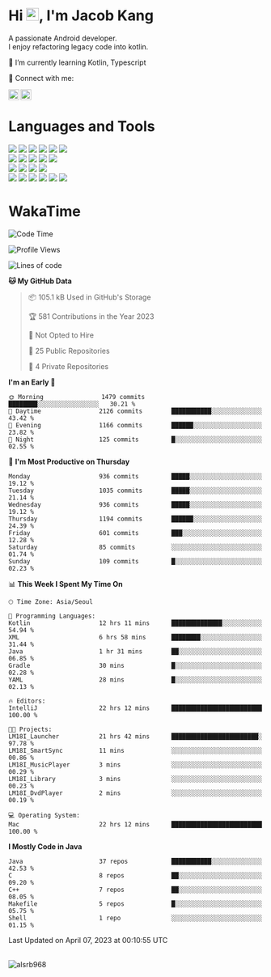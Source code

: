 # Hi <img src="https://media.giphy.com/media/hvRJCLFzcasrR4ia7z/giphy.gif" width="25px">, I'm Jacob Kang
A passionate Android developer.
</br>
I enjoy refactoring legacy code into kotlin.

🌱 I’m currently learning Kotlin, Typescript

🤝 Connect with me:

<a href="https://www.linkedin.com/in/minkyu-kang-b7477b1b2/"><img align="left" src="https://raw.githubusercontent.com/yushi1007/yushi1007/main/images/linkedin.svg" alt="Minkyu Kang | LinkedIn" width="21px"/></a>
<a href="https://www.instagram.com/_jacob_kang/"><img align="left" src="https://raw.githubusercontent.com/yushi1007/yushi1007/main/images/instagram.svg" alt="Jacob Kang | Instagram" width="21px"/></a>

</br>

# Languages and Tools

<div align="left">
<img src="https://img.shields.io/badge/java-007396?logo=java&logoColor=white"/>
<img src="https://img.shields.io/badge/kotlin-7F52FF?logo=kotlin&logoColor=white"/>
<img src="https://img.shields.io/badge/python-3776AB?logo=python&logoColor=white"/>
<img src="https://img.shields.io/badge/bash shell-4EAA25?logo=gnubash&logoColor=white"/>
<img src="https://img.shields.io/badge/c-A8B9CC?logo=c&logoColor=white"/>
<img src="https://img.shields.io/badge/c++-00599C?logo=c%2b%2b&logoColor=white"/>
</div>
<div align="left">
<img src="https://img.shields.io/badge/git-F05032?logo=git&logoColor=white"/>
<img src="https://img.shields.io/badge/github-181717?logo=github&logoColor=white"/>
<img src="https://img.shields.io/badge/mysql-4479A1?logo=mysql&logoColor=white"/>
<img src="https://img.shields.io/badge/sqlite-003B57?logo=sqlite&logoColor=white"/>
<img src="https://img.shields.io/badge/amazon AWS-232F3E?logo=amazonaws&logoColor=white"/>
</div>
<div align="left">
<img src="https://img.shields.io/badge/android-3DDC84?logo=android&logoColor=white"/>
<img src="https://img.shields.io/badge/linux-FCC624?logo=linux&logoColor=white"/>
<img src="https://img.shields.io/badge/flask-000000?logo=flask&logoColor=white"/>
<img src="https://img.shields.io/badge/arduino-00979D?logo=arduino&logoColor=white"/>
</div>
<div align="left">
<img src="https://img.shields.io/badge/slack-4A154B?logo=slack&logoColor=white"/>
<img src="https://img.shields.io/badge/notion-000000?logo=notion&logoColor=white"/>
<img src="https://img.shields.io/badge/jira-0052CC?logo=jira&logoColor=white"/>
<img src="https://img.shields.io/badge/postman-FF6C37?logo=postman&logoColor=white"/>
<img src="https://img.shields.io/badge/intellij-000000?logo=intellijidea&logoColor=white"/>
<img src="https://img.shields.io/badge/pycharm-000000?logo=pycharm&logoColor=white"/>
</div>

# WakaTime

<!--START_SECTION:waka-->
![Code Time](http://img.shields.io/badge/Code%20Time-2%2C285%20hrs%2054%20mins-blue)

![Profile Views](http://img.shields.io/badge/Profile%20Views-0-blue)

![Lines of code](https://img.shields.io/badge/From%20Hello%20World%20I%27ve%20Written-2.2%20million%20lines%20of%20code-blue)

**🐱 My GitHub Data** 

> 📦 105.1 kB Used in GitHub's Storage 
 > 
> 🏆 581 Contributions in the Year 2023
 > 
> 🚫 Not Opted to Hire
 > 
> 📜 25 Public Repositories 
 > 
> 🔑 4 Private Repositories 
 > 
**I'm an Early 🐤** 

```text
🌞 Morning                1479 commits        ████████░░░░░░░░░░░░░░░░░   30.21 % 
🌆 Daytime                2126 commits        ███████████░░░░░░░░░░░░░░   43.42 % 
🌃 Evening                1166 commits        ██████░░░░░░░░░░░░░░░░░░░   23.82 % 
🌙 Night                  125 commits         █░░░░░░░░░░░░░░░░░░░░░░░░   02.55 % 
```
📅 **I'm Most Productive on Thursday** 

```text
Monday                   936 commits         █████░░░░░░░░░░░░░░░░░░░░   19.12 % 
Tuesday                  1035 commits        █████░░░░░░░░░░░░░░░░░░░░   21.14 % 
Wednesday                936 commits         █████░░░░░░░░░░░░░░░░░░░░   19.12 % 
Thursday                 1194 commits        ██████░░░░░░░░░░░░░░░░░░░   24.39 % 
Friday                   601 commits         ███░░░░░░░░░░░░░░░░░░░░░░   12.28 % 
Saturday                 85 commits          ░░░░░░░░░░░░░░░░░░░░░░░░░   01.74 % 
Sunday                   109 commits         █░░░░░░░░░░░░░░░░░░░░░░░░   02.23 % 
```


📊 **This Week I Spent My Time On** 

```text
🕑︎ Time Zone: Asia/Seoul

💬 Programming Languages: 
Kotlin                   12 hrs 11 mins      ██████████████░░░░░░░░░░░   54.94 % 
XML                      6 hrs 58 mins       ████████░░░░░░░░░░░░░░░░░   31.44 % 
Java                     1 hr 31 mins        ██░░░░░░░░░░░░░░░░░░░░░░░   06.85 % 
Gradle                   30 mins             █░░░░░░░░░░░░░░░░░░░░░░░░   02.28 % 
YAML                     28 mins             █░░░░░░░░░░░░░░░░░░░░░░░░   02.13 % 

🔥 Editors: 
IntelliJ                 22 hrs 12 mins      █████████████████████████   100.00 % 

🐱‍💻 Projects: 
LM18I_Launcher           21 hrs 42 mins      ████████████████████████░   97.78 % 
LM18I_SmartSync          11 mins             ░░░░░░░░░░░░░░░░░░░░░░░░░   00.86 % 
LM18I_MusicPlayer        3 mins              ░░░░░░░░░░░░░░░░░░░░░░░░░   00.29 % 
LM18I_Library            3 mins              ░░░░░░░░░░░░░░░░░░░░░░░░░   00.23 % 
LM18I_DvdPlayer          2 mins              ░░░░░░░░░░░░░░░░░░░░░░░░░   00.19 % 

💻 Operating System: 
Mac                      22 hrs 12 mins      █████████████████████████   100.00 % 
```

**I Mostly Code in Java** 

```text
Java                     37 repos            ███████████░░░░░░░░░░░░░░   42.53 % 
C                        8 repos             ██░░░░░░░░░░░░░░░░░░░░░░░   09.20 % 
C++                      7 repos             ██░░░░░░░░░░░░░░░░░░░░░░░   08.05 % 
Makefile                 5 repos             █░░░░░░░░░░░░░░░░░░░░░░░░   05.75 % 
Shell                    1 repo              ░░░░░░░░░░░░░░░░░░░░░░░░░   01.15 % 
```




 Last Updated on April 07, 2023 at 00:10:55 UTC
<!--END_SECTION:waka-->

</br>

<div align="left">
<img align="left" src="https://github-readme-stats.vercel.app/api/top-langs?username=alsrb968&show_icons=true&locale=en&layout=compact&theme=dark" alt="alsrb968" />
</div>
